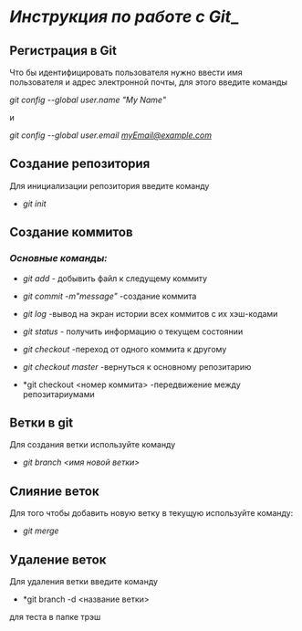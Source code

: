 # *Инструкция по работе с Git*_ 

## Регистрация в Git

Что бы идентифицировать пользователя нужно ввести имя пользователя и адрес электронной почты, для этого введите команды

*git config --global user.name "My Name"*

и

*git config --global user.email myEmail@example.com*

## Создание репозитория
Для инициализации репозитория введите команду 

* *git init*

## Создание коммитов

### _Основные команды:_

* *git add* - добывить файл к следущему коммиту
* *git commit -m"message"* -создание коммита
* *git log* -вывод на экран истории всех коммитов с их хэш-кодами
* *git status* - получить информацию о текущем состоянии

* *git checkout* -переход от одного коммита к другому

* *git checkout master* -вернуться к основному репозитарию
* *git checkout <номер коммита> -передвижение между репозитариумами

## Ветки в git

Для создания ветки используйте команду 

* *git branch <имя новой ветки>*

## Слияние веток

Для того чтобы добавить новую ветку в текущую используйте команду:

* *git merge*

## Удаление веток

Для удаления ветки введите команду

* *git branch -d <название ветки>

для теста
в папке трэш

